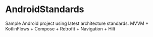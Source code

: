# AndroidStandards
Sample Android project using latest architecture standards.
MVVM + KotlinFlows + Compose + Retrofit + Navigation + Hilt
